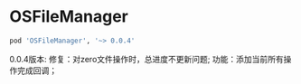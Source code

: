 # OSFileManager


```sh
pod 'OSFileManager', '~> 0.0.4'
```

0.0.4版本:
修复：对zero文件操作时，总进度不更新问题;
功能：添加当前所有操作完成回调；

